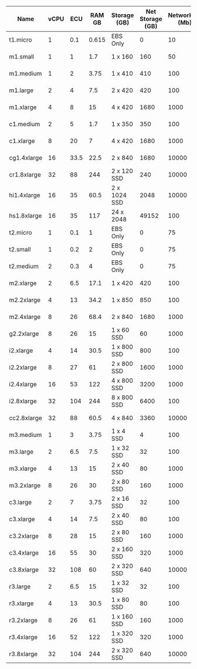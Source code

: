 Name         |  vCPU  |  ECU   |  RAM GB  |  Storage (GB)  |  Net Storage (GB)   |  Networking (Mb)  |  Price   |  Spot Price  |  Monthly Price  |  Monthly Spot Price  |  Generation  |  Family           
-------------|--------|--------|----------|----------------|---------------------|-------------------|----------|--------------|-----------------|----------------------|--------------|-------------------
t1.micro     |  1     |  0.1   |  0.615   |  EBS Only      |  0                  |  10               |  $0.020  |  $0.0031     |  $14.8800       |  $2.3064             |  1           |  General Purpose  
m1.small     |  1     |  1     |  1.7     |  1 x 160       |  160                |  50               |  $0.044  |  $0.0071     |  $32.7360       |  $5.2824             |  1           |  General Purpose  
m1.medium    |  1     |  2     |  3.75    |  1 x 410       |  410                |  100              |  $0.087  |  $0.0081     |  $64.7280       |  $6.0264             |  1           |  General Purpose  
m1.large     |  2     |  4     |  7.5     |  2 x 420       |  420                |  100              |  $0.175  |  $0.0161     |  $130.2000      |  $11.9784            |  1           |  General Purpose  
m1.xlarge    |  4     |  8     |  15      |  4 x 420       |  1680               |  1000             |  $0.350  |  $0.0330     |  $260.4000      |  $24.5520            |  1           |  General Purpose  
c1.medium    |  2     |  5     |  1.7     |  1 x 350       |  350                |  100              |  $0.130  |  $0.0160     |  $96.7200       |  $11.9040            |  1           |  Compute Optimized
c1.xlarge    |  8     |  20    |  7       |  4 x 420       |  1680               |  1000             |  $0.520  |  $0.0600     |  $386.8800      |  $44.6400            |  1           |  Compute Optimized
cg1.4xlarge  |  16    |  33.5  |  22.5    |  2 x 840       |  1680               |  10000            |  $2.100  |              |  $1562.4000     |                      |  1           |  GPU Instances    
cr1.8xlarge  |  32    |  88    |  244     |  2 x 120 SSD   |  240                |  10000            |  $3.500  |              |  $2604.0000     |                      |  1           |  Memory Optimized 
hi1.4xlarge  |  16    |  35    |  60.5    |  2 x 1024 SSD  |  2048               |  10000            |  $3.100  |              |  $2306.4000     |                      |  1           |  Storage Optimized
hs1.8xlarge  |  16    |  35    |  117     |  24 x 2048     |  49152              |  100              |  $4.600  |  $0.1300     |  $3422.4000     |  $96.7200            |  1           |  Storage Optimized
t2.micro     |  1     |  0.1   |  1       |  EBS Only      |  0                  |  75               |  $0.013  |              |  $9.6720        |                      |  2           |  General Purpose  
t2.small     |  1     |  0.2   |  2       |  EBS Only      |  0                  |  75               |  $0.026  |              |  $19.3440       |                      |  2           |  General Purpose  
t2.medium    |  2     |  0.3   |  4       |  EBS Only      |  0                  |  75               |  $0.052  |              |  $38.6880       |                      |  2           |  General Purpose  
m2.xlarge    |  2     |  6.5   |  17.1    |  1 x 420       |  420                |  100              |  $0.245  |              |  $182.2800      |                      |  2           |  Memory Optimized 
m2.2xlarge   |  4     |  13    |  34.2    |  1 x 850       |  850                |  100              |  $0.490  |              |  $364.5600      |                      |  2           |  Memory Optimized 
m2.4xlarge   |  8     |  26    |  68.4    |  2 x 840       |  1680               |  1000             |  $0.980  |              |  $729.1200      |                      |  2           |  Memory Optimized 
g2.2xlarge   |  8     |  26    |  15      |  1 x 60 SSD    |  60                 |  1000             |  $0.650  |  $0.0600     |  $483.6000      |  $44.6400            |  2           |  GPU Instances    
i2.xlarge    |  4     |  14    |  30.5    |  1 x 800 SSD   |  800                |  100              |  $0.853  |              |  $634.6320      |                      |  2           |  Storage Optimized
i2.2xlarge   |  8     |  27    |  61      |  2 x 800 SSD   |  1600               |  1000             |  $1.705  |              |  $1268.5200     |                      |  2           |  Storage Optimized
i2.4xlarge   |  16    |  53    |  122     |  4 x 800 SSD   |  3200               |  1000             |  $3.410  |              |  $2537.0400     |                      |  2           |  Storage Optimized
i2.8xlarge   |  32    |  104   |  244     |  8 x 800 SSD   |  6400               |  100              |  $6.820  |              |  $5074.0800     |                      |  2           |  Storage Optimized
cc2.8xlarge  |  32    |  88    |  60.5    |  4 x 840       |  3360               |  10000            |  $2.000  |  $0.2000     |  $1488.0000     |  $148.8000           |  2           |  Compute Optimized
m3.medium    |  1     |  3     |  3.75    |  1 x 4 SSD     |  4                  |  100              |  $0.070  |  $0.1100     |  $52.0800       |  $81.8400            |  3           |  General Purpose  
m3.large     |  2     |  6.5   |  7.5     |  1 x 32 SSD    |  32                 |  100              |  $0.140  |  $0.2000     |  $104.1600      |  $148.8000           |  3           |  General Purpose  
m3.xlarge    |  4     |  13    |  15      |  2 x 40 SSD    |  80                 |  1000             |  $0.280  |  $0.4500     |  $208.3200      |  $334.8000           |  3           |  General Purpose  
m3.2xlarge   |  8     |  26    |  30      |  2 x 80 SSD    |  160                |  1000             |  $0.560  |  $1.0000     |  $416.6400      |  $744.0000           |  3           |  General Purpose  
c3.large     |  2     |  7     |  3.75    |  2 x 16 SSD    |  32                 |  100              |  $0.105  |  $0.0160     |  $78.1200       |  $11.9040            |  3           |  Compute Optimized
c3.xlarge    |  4     |  14    |  7.5     |  2 x 40 SSD    |  80                 |  100              |  $0.210  |  $0.0300     |  $156.2400      |  $22.3200            |  3           |  Compute Optimized
c3.2xlarge   |  8     |  28    |  15      |  2 x 80 SSD    |  160                |  1000             |  $0.420  |  $0.0600     |  $312.4800      |  $44.6400            |  3           |  Compute Optimized
c3.4xlarge   |  16    |  55    |  30      |  2 x 160 SSD   |  320                |  1000             |  $0.840  |  $0.1300     |  $624.9600      |  $96.7200            |  3           |  Compute Optimized
c3.8xlarge   |  32    |  108   |  60      |  2 x 320 SSD   |  640                |  10000            |  $1.680  |  $0.2600     |  $1249.9200     |  $193.4400           |  3           |  Compute Optimized
r3.large     |  2     |  6.5   |  15      |  1 x 32 SSD    |  32                 |  100              |  $0.175  |  $0.0160     |  $130.2000      |  $11.9040            |  3           |  Memory Optimized 
r3.xlarge    |  4     |  13    |  30.5    |  1 x 80 SSD    |  80                 |  100              |  $0.350  |  $0.0300     |  $260.4000      |  $22.3200            |  3           |  Memory Optimized 
r3.2xlarge   |  8     |  26    |  61      |  1 x 160 SSD   |  160                |  1000             |  $0.700  |  $0.0600     |  $520.8000      |  $44.6400            |  3           |  Memory Optimized 
r3.4xlarge   |  16    |  52    |  122     |  1 x 320 SSD   |  320                |  1000             |  $1.400  |  $0.1300     |  $1041.6000     |  $96.7200            |  3           |  Memory Optimized 
r3.8xlarge   |  32    |  104   |  244     |  2 x 320 SSD   |  640                |  10000            |  $2.800  |  $0.2600     |  $2083.2000     |  $193.4400           |  3           |  Memory Optimized 

